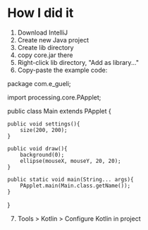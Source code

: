 How I did it
============

1. Download IntelliJ
2. Create new Java project
3. Create lib directory
4. copy core.jar there
5. Right-click lib directory, "Add as library..."
6. Copy-paste the example code:

package com.e_gueli;

import processing.core.PApplet;

public class Main extends PApplet {

    public void settings(){
        size(200, 200);
    }

    public void draw(){
        background(0);
        ellipse(mouseX, mouseY, 20, 20);
    }

    public static void main(String... args){
        PApplet.main(Main.class.getName());
    }
}

7. Tools > Kotlin > Configure Kotlin in project